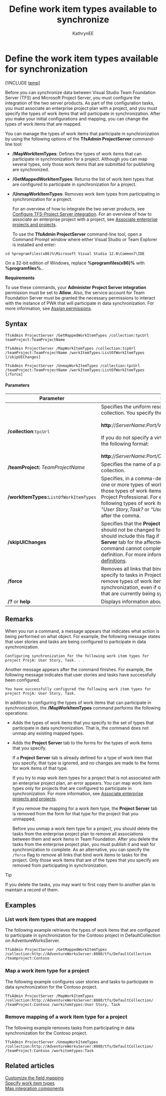 ﻿---
title: Define work item types available to synchronize
titleSuffix: TFS 
description: Configure the two server products before you synchronize data between Team Foundation Server & Project Server
ms.prod: devops
ms.technology: devops-agile
ms.assetid: dd8f80c2-3faa-45a2-9941-1382a8b5c910
ms.manager: mijacobs
ms.author: kaelli
author: KathrynEE
ms.topic: reference
ms.date: 01/12/2017
---

# Define the work item types available for synchronization

[!INCLUDE [temp](../../includes/tfs-ps-sync-header.md)]

<a name="Top"></a> Before you can synchronize data between Visual Studio Team Foundation Server (TFS) and Microsoft Project Server, you must configure the integration of the two server products. As part of the configuration tasks, you must associate an enterprise project plan with a project, and you must specify the types of work items that will participate in synchronization. After you make your initial configurations and mapping, you can change the types of work items that are mapped.  
  
 You can manage the types of work items that participate in synchronization by using the following options of the **TfsAdmin ProjectServer** command-line tool:  
  
- **/MapWorkItemTypes**: Defines the types of work items that can participate in synchronization for a project. Although you can map several types, only those work items that are submitted for publishing are synchronized.  
  
- **/GetMappedWorkItemTypes**: Returns the list of work item types that are configured to participate in synchronization for a project.  
  
- **/UnmapWorkItemTypes**: Removes work item types from participating in synchronization for a project.  
  
  For an overview of how to integrate the two server products, see [Configure TFS-Project Server integration](configure-tfs-project-server-integration.md). For an overview of how to associate an enterprise project with a project, see [Associate enterprise projects and projects](manage-associations-enterprise-projects.md).  
  
  To use the **TfsAdmin ProjectServer** command-line tool, open a Command Prompt window where either Visual Studio or Team Explorer is installed and enter:  
  
```  
cd %programfiles(x86)%\Microsoft Visual Studio 12.0\Common7\IDE  
```  
  
 On a 32-bit edition of Windows, replace **%programfiles(x86)%** with **%programfiles%.**.  
  
 **Requirements**  
  
 To use these commands, your **Administer Project Server integration** permission must be set to **Allow**. Also, the service account for Team Foundation Server must be granted the necessary permissions to interact with the instance of PWA that will participate in data synchronization.  For more information, see [Assign permissions](assign-permissions-support-tfs-project-server-integration.md).  
   
  
## Syntax  
  
```  
TfsAdmin ProjectServer /GetMappedWorkItemTypes /collection:tpcUrl teamProject:TeamProjectName  
```  
  
```  
TfsAdmin ProjectServer /MapWorkItemTypes /collection:tcpUrl /teamProject:TeamProjectName /workItemTypes:ListOfWorkItemTypes [/skipUIChanges]  
```  
  
```  
TfsAdmin ProjectServer /UnmapWorkItemTypes /collection:tpcUrl /teamProject:TeamProjectName /workItemTypes:ListOfWorkItemTypes [/force]  
```  
  
#### Parameters  
  
|**Parameter**|**Description**|  
|-------------------|---------------------|  
|**/collection**:`tpcUrl`|Specifies the uniform resource locator (URL) of a project collection. You specify the URL in the following format:<br /><br /> **http**://*ServerName:Port/VirtualDirectoryName/CollectionName*<br /><br /> If you do not specify a virtual directory, you specify the URL in the following format:<br /><br /> **http**://*ServerName:Port/CollectionName*|  
|**/teamProject:** *TeamProjectName*|Specifies the name of a project that is defined in the project collection.|  
|**/workItemTypes**:`ListOfWorkItemTypes`|Specifies, in a comma-delimited list, the reference names of one or more types of work items. You should specify only those types of work items whose data you want to track in Project Professional. For example, you can specify the following types of work items to support an Agile process as *"User Story,Task?* or *"User Story,Task*. Do not include a space after the comma.|  
|**/skipUIChanges**|Specifies that the **Project Server** tab in the work item form should not be changed for the types that you specify. You should include this flag if you have customized the **Project Server** tab for the affected types or the `MapWorkItemTypes` command cannot complete. You can manually update a type definition. For more information, see [Added elements to WIT definitions](xml-elements-added-to-wit-definition.md).|  
|**/force**|Removes all links that bind work items of the types that you specify to tasks in Project. If you use this option, you can remove types of work items from participating in data synchronization, even if one or more work items of that type that are currently being synchronized.|  
|**/?** or **help**|Displays information about the command.|  
  
## Remarks  
 When you run a command, a message appears that indicates what action is being performed on what object. For example, the following message states that user stories and tasks are being configured to participate in data synchronization.  
  
```  
Configuring synchronization for the following work item types for project ProjA: User Story, Task. . .   
```  
  
 Another message appears after the command finishes. For example, the following message indicates that user stories and tasks have successfully been configured.  
  
```  
You have successfully configured the following work item types for project ProjA: User Story, Task.  
```  
  
 In addition to configuring the types of work items that can participate in synchronization, the **/MapWorkItemTypes** command performs the following operations:  
  
- Adds the types of work items that you specify to the set of types that participate in data synchronization. That is, the command does not unmap any existing mapped types.  
  
- Adds the **Project Server** tab to the forms for the types of work items that you specify.  
  
   If a **Project Server** tab is already defined for a type of work item that you specify, that type is ignored, and no changes are made to the forms for work items of that type.  
  
  If you try to map work item types for a project that is not associated with an enterprise project plan, an error appears. You can map work item types only for projects that are configured to participate in synchronization. For more information, see [Associate enterprise projects and projects](manage-associations-enterprise-projects.md).  
  
  If you remove the mapping for a work item type, the **Project Server** tab is removed from the form for that type for the project that you unmapped.  
  
  Before you unmap a work item type for a project, you should delete the tasks from the enterprise project plan to remove all associations between them and work items in Team Foundation. After you delete the tasks from the enterprise project plan, you must publish it and wait for synchronization to complete. As an alternative, you can specify the `/force` flag to remove all links that bind work items to tasks for the project. Only those work items that are of the types that you specify are removed from participating in synchronization.  
  
> [!TIP]
>  If you delete the tasks, you may want to first copy them to another plan to maintain a record of them.  
  
## Examples  
  
### List work item types that are mapped  
 The following example retrieves the types of work items that are configured to participate in synchronization for the Contoso project in DefaultCollection on AdventureWorksServer.  
  
```  
TfsAdmin ProjectServer /GetMappedWorkItemTypes /collection:http://AdventureWorksServer:8080/tfs/DefaultCollection /teamproject:Contoso  
```  
  
### Map a work item type for a project  
 The following example configures user stories and tasks to participate in data synchronization for the Contoso project.  
  
```  
TfsAdmin ProjectServer /MapWorkItemTypes /collection:http://AdventureWorksServer:8080/tfs/DefaultCollection/ /teamProject:Contoso /workitemtypes:User Story, Task 
```  
  
### Remove mapping of a work item type for a project  
 The following example removes tasks from participating in data synchronization for the Contoso project.  
  
```  
TfsAdmin ProjectServer /UnmapWorkItemTypes /collection:http://AdventureWorksServer:8080/tfs/DefaultCollection/ /teamProject:Contoso /workitemtypes:Task  
```  
  
## Related articles  
 [Customize the field mapping](customize-field-mapping-tfs-project-server.md)   
 [Specify work item types](specify-wits-to-synchronize.md)   
 [Map integration components](map-integration-components.md)
